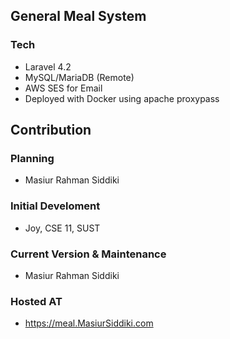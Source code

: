 ## General Meal System

### Tech
 - Laravel 4.2
 - MySQL/MariaDB (Remote)
 - AWS SES for Email
 - Deployed with Docker using apache proxypass


## Contribution

### Planning
 - Masiur Rahman Siddiki

### Initial Develoment
 - Joy, CSE 11, SUST

### Current Version & Maintenance

 - Masiur Rahman Siddiki  

### Hosted AT
 - https://meal.MasiurSiddiki.com